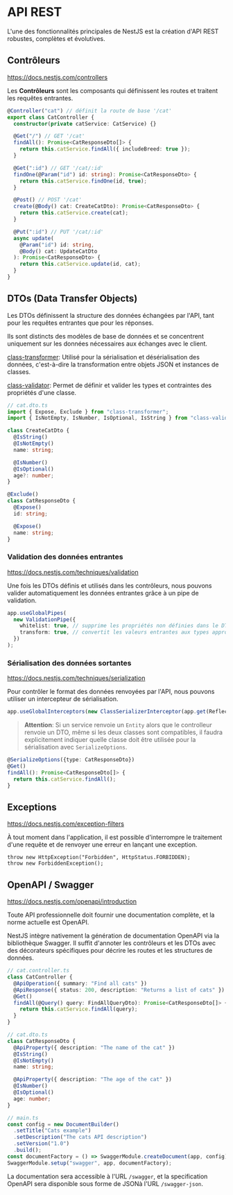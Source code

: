 # API REST

L'une des fonctionnalités principales de NestJS est la création d'API REST robustes, complètes et évolutives.

## Contrôleurs

https://docs.nestjs.com/controllers

Les **Contrôleurs** sont les composants qui définissent les routes et traitent les requêtes entrantes.

```ts
@Controller("cat") // définit la route de base '/cat'
export class CatController {
  constructor(private catService: CatService) {}

  @Get("/") // GET '/cat'
  findAll(): Promise<CatResponseDto[]> {
    return this.catService.findAll({ includeBreed: true });
  }

  @Get(":id") // GET '/cat/:id'
  findOne(@Param("id") id: string): Promise<CatResponseDto> {
    return this.catService.findOne(id, true);
  }

  @Post() // POST '/cat'
  create(@Body() cat: CreateCatDto): Promise<CatResponseDto> {
    return this.catService.create(cat);
  }

  @Put(":id") // PUT '/cat/:id'
  async update(
    @Param("id") id: string,
    @Body() cat: UpdateCatDto
  ): Promise<CatResponseDto> {
    return this.catService.update(id, cat);
  }
}
```

## DTOs (Data Transfer Objects)

Les DTOs définissent la structure des données échangées par l'API, tant pour les requêtes entrantes que pour les réponses.

Ils sont distincts des modèles de base de données et se concentrent uniquement sur les données nécessaires aux échanges avec le client.

[class-transformer](https://github.com/typestack/class-transformer): Utilisé pour la sérialisation et désérialisation des données, c'est-à-dire la transformation entre objets JSON et instances de classes.

[class-validator](https://github.com/typestack/class-validator): Permet de définir et valider les types et contraintes des propriétés d'une classe.

```ts
// cat.dto.ts
import { Expose, Exclude } from "class-transformer";
import { IsNotEmpty, IsNumber, IsOptional, IsString } from "class-validator";

class CreateCatDto {
  @IsString()
  @IsNotEmpty()
  name: string;

  @IsNumber()
  @IsOptional()
  age?: number;
}

@Exclude()
class CatResponseDto {
  @Expose()
  id: string;

  @Expose()
  name: string;
}
```

### Validation des données entrantes

https://docs.nestjs.com/techniques/validation

Une fois les DTOs définis et utilisés dans les contrôleurs, nous pouvons valider automatiquement les données entrantes grâce à un pipe de validation.

```ts
app.useGlobalPipes(
  new ValidationPipe({
    whitelist: true, // supprime les propriétés non définies dans le DTO
    transform: true, // convertit les valeurs entrantes aux types appropriés
  })
);
```

### Sérialisation des données sortantes

https://docs.nestjs.com/techniques/serialization

Pour contrôler le format des données renvoyées par l'API, nous pouvons utiliser un intercepteur de sérialisation.

```ts
app.useGlobalInterceptors(new ClassSerializerInterceptor(app.get(Reflector)));
```

> **Attention**: Si un service renvoie un `Entity` alors que le controlleur renvoie un DTO, même si les deux classes sont compatibles, il faudra explicitement indiquer quelle classe doit être utilisée pour la sérialisation avec `SerializeOptions`.

```ts
@SerializeOptions({type: CatResponseDto})
@Get()
findAll(): Promise<CatResponseDto[]> {
  return this.catService.findAll();
}
```

## Exceptions

https://docs.nestjs.com/exception-filters

À tout moment dans l'application, il est possible d'interrompre le traitement d'une requête et de renvoyer une erreur en lançant une exception.

```tsx
throw new HttpException("Forbidden", HttpStatus.FORBIDDEN);
throw new ForbiddenException();
```

## OpenAPI / Swagger

https://docs.nestjs.com/openapi/introduction

Toute API professionnelle doit fournir une documentation complète, et la norme actuelle est OpenAPI.

NestJS intègre nativement la génération de documentation OpenAPI via la bibliothèque Swagger. Il suffit d'annoter les contrôleurs et les DTOs avec des décorateurs spécifiques pour décrire les routes et les structures de données.

```ts
// cat.controller.ts
class CatController {
  @ApiOperation({ summary: "Find all cats" })
  @ApiResponse({ status: 200, description: "Returns a list of cats" })
  @Get()
  findAll(@Query() query: FindAllQueryDto): Promise<CatResponseDto[]> {
    return this.catService.findAll(query);
  }
}
```

```ts
// cat.dto.ts
class CatResponseDto {
  @ApiProperty({ description: "The name of the cat" })
  @IsString()
  @IsNotEmpty()
  name: string;

  @ApiProperty({ description: "The age of the cat" })
  @IsNumber()
  @IsOptional()
  age: number;
}
```

```ts
// main.ts
const config = new DocumentBuilder()
  .setTitle("Cats example")
  .setDescription("The cats API description")
  .setVersion("1.0")
  .build();
const documentFactory = () => SwaggerModule.createDocument(app, config);
SwaggerModule.setup("swagger", app, documentFactory);
```

La documentation sera accessible à l'URL `/swagger`, et la specification OpenAPI sera disponible sous forme de JSONà l'URL `/swagger-json`.
